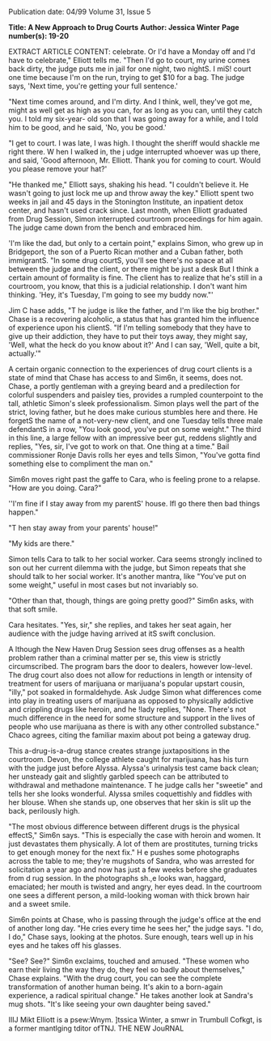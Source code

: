 Publication date: 04/99
Volume 31, Issue 5

**Title: A New Approach to Drug Courts**
**Author: Jessica Winter**
**Page number(s): 19-20**

EXTRACT ARTICLE CONTENT:
celebrate. Or I'd have a Monday off and I'd 
have to celebrate," Elliott tells me. "Then I'd 
go to court, my urine comes back dirty, the 
judge puts me in jail for one night, two 
nightS. I miS! court one time because I'm on 
the run, trying to get $10 for a bag. The judge 
says, 'Next time, you're getting your full 
sentence.' 


"Next time comes around, and I'm dirty. 
And I think, well, they've got me, might as 
well get as high as you can, for as long as you 
can, until they catch you. I told my six-year-
old son that I was going away for a while, and 
I told him to be good, and he said, 'No, you 
be good.' 


"I get to court. I was late, I was high. I 
thought the sheriff would shackle me right 
there. W hen I walked in, the j udge 
interrupted whoever was up there, and said, 
'Good afternoon, Mr. Elliott. Thank you for 
coming to court. Would you please remove 
your hat?' 


"He thanked me," Elliott says, shaking 
his head. "I couldn't believe it. He wasn't 
going to just lock me up and throw away the 
key." Elliott spent two weeks in jail and 45 
days in the Stonington Institute, an inpatient 
detox center, and hasn't used crack since. Last 
month, when Elliott graduated from Drug 
Session, Simon interrupted courtroom 
proceedings for him again. The judge came 
down from the bench and embraced him. 


'I'm like the dad, but only to a certain 
point," explains Simon, who grew up 
in Bridgeport, the son of a Puerto 
Rican mother and a Cuban father, both 
immigrantS. "In some drug courtS, you'll see 
there's no space at all between the judge and 
the client, or there might be just a desk But I 
think a certain amount of formality is fine. 
The client has to realize that he's still in a 
courtroom, you know, that this is a judicial 
relationship. I don't want him thinking. 'Hey, 
it's Tuesday, I'm going to see my buddy 
now."' 


Jim C hase adds, "T he judge is like the 
father, and I'm like the big brother." Chase is 
a recovering alcoholic, a status that has 
granted him the influence of experience upon 
his clientS. "If I'm telling somebody that they 
have to give up their addiction, they have to 
put their toys away, they might say, 'Well, 
what the heck do you know about it?' And I 
can say, 'Well, quite a bit, actually.'" 


A certain organic connection to the 
experiences of drug court clients is a state of 
mind that Chase has access to and Sim6n, it 
seems, does not. Chase, a portly gentleman 
with a greying beard and a predilection for 
colorful suspenders and paisley ties, provides 
a rumpled counterpoint to the tall, athletic 
Simon's sleek professionalism. Simon plays 
well the part of the strict, loving father, but 
he does make curious stumbles here and 
there. He forgetS the name of a not-very-new 
client, and one Tuesday tells three male 
defendantS in a row, "You look good, you've 
put on some weight." The third in this line, a 
large fellow with an impressive beer gut, 
reddens slightly and replies, "Yes, sir, I've got 
to work on that. One thing at a time." Bail 
commissioner Ronje Davis rolls her eyes and 
tells Simon, "You've gotta find something else 
to compliment the man on." 


Sim6n moves right past the gaffe to Cara, 
who is feeling prone to a relapse. "How are 
you doing. Cara?" 


''I'm fine if I stay away from my parentS' 
house. Ifl go there then bad things happen." 


"T hen stay away from your parents' 
house!" 


"My kids are there." 


Simon tells Cara to talk to her social 
worker. Cara seems strongly inclined to son 
out her current dilemma with the judge, but 
Simon repeats that she should talk to her 
social worker. It's another mantra, like 
"You've put on some weight," useful in most 
cases but not invariably so. 


"Other than that, though, things are 
going pretty good?" Sim6n asks, with that 
soft smile. 


Cara hesitates. "Yes, sir," she replies, and 
takes her seat again, her audience with the 
judge having arrived at itS swift conclusion. 


A
lthough the New Haven Drug 
Session sees drug offenses as a health 
problem rather than a criminal 
matter per se, this view is strictly 
circumscribed. The program bars the door to 
dealers, however low-level. The drug court 
also does not allow for reductions in length or 
intensity of treatment for users of marijuana 
or marijuana's popular upstart cousin, "illy," 
pot soaked in formaldehyde. Ask Judge 
Simon what differences come into play in 
treating users of marijuana as opposed to 
physically addictive and crippling drugs like 
heroin, and he !lady replies, "None. There's 
not much difference in the need for some 
structure and support in the lives of people 
who use marijuana as there is with any other 
controlled substance." Chaco agrees, citing 
the familiar maxim about pot being a 
gateway drug. 


This a-drug-is-a-drug stance creates 
strange juxtapositions in the courtroom. 
Devon, the college athlete caught for 
marijuana, has his turn with the judge just 
before Alyssa. Alyssa's urinalysis test came 
back clean; her unsteady gait and slightly 
garbled speech can be attributed to 
withdrawal and methadone maintenance. 
T he judge calls her "sweetie" and tells her she 
looks wonderful. Alyssa smiles coquettishly 
and fiddles with her blouse. When she stands 
up, one observes that her skin is slit up the 
back, perilously high. 


"The most obvious difference between 
different drugs is the physical effectS," Sim6n 
says. "This is especially the case with heroin 
and women. It just devastates them 
physically. A lot of them are prostitutes, 
turning tricks to get enough money for the 
next fix." H e pushes some photographs across 
the table to me; they're mugshots of Sandra, 
who was arrested for solicitation a year ago 
and now has just a few weeks before she 
graduates from d rug session. In the 
photographs sh.,e looks wan, haggard, 
emaciated; her mouth is twisted and angry, 
her eyes dead. In the courtroom one sees a 
different person, a mild-looking woman with 
thick brown hair and a sweet smile. 


Sim6n points at Chase, who is passing 
through the judge's office at the end of 
another long day. "He cries every time he sees 
her," the judge says. "I do, I do," Chase says, 
looking at the photos. Sure enough, tears well 
up in his eyes and he takes off his glasses. 


"See? See?" Sim6n exclaims, touched and 
amused. "These women who earn their living 
the way they do, they feel so badly about 
themselves," Chase explains. "With the drug 
court, you can see the complete 
transformation of another human being. It's 
akin to a born-again experience, a radical 
spiritual change." He takes another look at 
Sandra's mug shots. "It's like seeing your own 
daughter being saved." 


IIIJ 
Mikt Elliott is a psew:Wnym. 
]tssica Winter, a smwr in Trumbull Cofkgt, is 
a former mantlging tditor ofTNJ. 
THE NEW JouRNAL